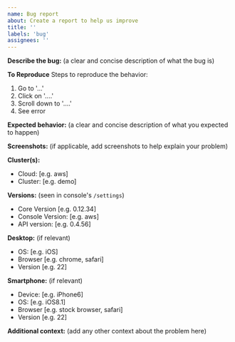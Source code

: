 ```yaml
---
name: Bug report
about: Create a report to help us improve
title: ''
labels: 'bug'
assignees: ''
---
```


**Describe the bug:** (a clear and concise description of what the bug is)

**To Reproduce**
Steps to reproduce the behavior:

1. Go to '...'
2. Click on '....'
3. Scroll down to '....'
4. See error

**Expected behavior:** (a clear and concise description of what you expected to happen)

**Screenshots:** (if applicable, add screenshots to help explain your problem)

**Cluster(s):**

- Cloud: [e.g. aws]
- Cluster: [e.g. demo]

**Versions:** (seen in console's `/settings`)

- Core Version [e.g. 0.12.34]
- Console Version: [e.g. aws]
- API version: [e.g. 0.4.56]

**Desktop:** (if relevant)

- OS: [e.g. iOS]
- Browser [e.g. chrome, safari]
- Version [e.g. 22]

**Smartphone:** (if relevant)

- Device: [e.g. iPhone6]
- OS: [e.g. iOS8.1]
- Browser [e.g. stock browser, safari]
- Version [e.g. 22]

**Additional context:** (add any other context about the problem here)
